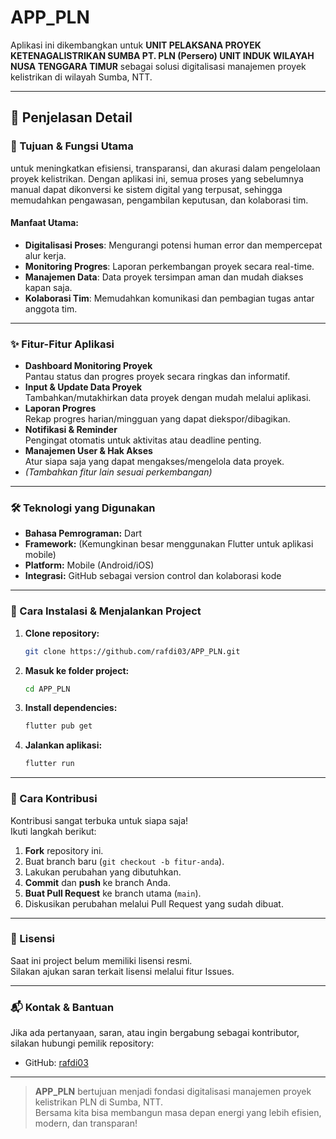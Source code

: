 # APP_PLN

Aplikasi ini dikembangkan untuk **UNIT PELAKSANA PROYEK KETENAGALISTRIKAN SUMBA PT. PLN (Persero) UNIT INDUK WILAYAH NUSA TENGGARA TIMUR** sebagai solusi digitalisasi manajemen proyek kelistrikan di wilayah Sumba, NTT.

---

## 📝 Penjelasan Detail

### 🎯 Tujuan & Fungsi Utama

untuk meningkatkan efisiensi, transparansi, dan akurasi dalam pengelolaan proyek kelistrikan. Dengan aplikasi ini, semua proses yang sebelumnya manual dapat dikonversi ke sistem digital yang terpusat, sehingga memudahkan pengawasan, pengambilan keputusan, dan kolaborasi tim.

#### Manfaat Utama:
- **Digitalisasi Proses**: Mengurangi potensi human error dan mempercepat alur kerja.
- **Monitoring Progres**: Laporan perkembangan proyek secara real-time.
- **Manajemen Data**: Data proyek tersimpan aman dan mudah diakses kapan saja.
- **Kolaborasi Tim**: Memudahkan komunikasi dan pembagian tugas antar anggota tim.

---

### ✨ Fitur-Fitur Aplikasi

- **Dashboard Monitoring Proyek**  
  Pantau status dan progres proyek secara ringkas dan informatif.
- **Input & Update Data Proyek**  
  Tambahkan/mutakhirkan data proyek dengan mudah melalui aplikasi.
- **Laporan Progres**  
  Rekap progres harian/mingguan yang dapat diekspor/dibagikan.
- **Notifikasi & Reminder**  
  Pengingat otomatis untuk aktivitas atau deadline penting.
- **Manajemen User & Hak Akses**  
  Atur siapa saja yang dapat mengakses/mengelola data proyek.
- *(Tambahkan fitur lain sesuai perkembangan)*

---

### 🛠 Teknologi yang Digunakan

- **Bahasa Pemrograman:** Dart  
- **Framework:** (Kemungkinan besar menggunakan Flutter untuk aplikasi mobile)
- **Platform:** Mobile (Android/iOS)  
- **Integrasi:** GitHub sebagai version control dan kolaborasi kode

---

### 🚀 Cara Instalasi & Menjalankan Project

1. **Clone repository:**
   ```bash
   git clone https://github.com/rafdi03/APP_PLN.git
   ```
2. **Masuk ke folder project:**
   ```bash
   cd APP_PLN
   ```
3. **Install dependencies:**
   ```bash
   flutter pub get
   ```
4. **Jalankan aplikasi:**
   ```bash
   flutter run
   ```

---

### 🤝 Cara Kontribusi

Kontribusi sangat terbuka untuk siapa saja!  
Ikuti langkah berikut:

1. **Fork** repository ini.
2. Buat branch baru (`git checkout -b fitur-anda`).
3. Lakukan perubahan yang dibutuhkan.
4. **Commit** dan **push** ke branch Anda.
5. **Buat Pull Request** ke branch utama (`main`).
6. Diskusikan perubahan melalui Pull Request yang sudah dibuat.

---

### 📄 Lisensi

Saat ini project belum memiliki lisensi resmi.  
Silakan ajukan saran terkait lisensi melalui fitur Issues.

---

### 📬 Kontak & Bantuan

Jika ada pertanyaan, saran, atau ingin bergabung sebagai kontributor, silakan hubungi pemilik repository:
- GitHub: [rafdi03](https://github.com/rafdi03)

---

> **APP_PLN** bertujuan menjadi fondasi digitalisasi manajemen proyek kelistrikan PLN di Sumba, NTT.  
> Bersama kita bisa membangun masa depan energi yang lebih efisien, modern, dan transparan!
